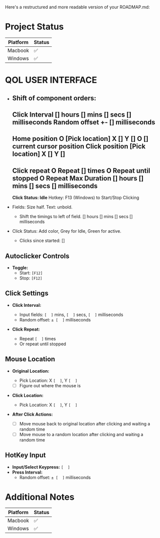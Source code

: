 Here's a restructured and more readable version of your ROADMAP.md:

# Project Status

| Platform  | Status |
|-----------|--------|
| Macbook   |   ✅    |
| Windows   |   ✅    |

# **QOL USER INTERFACE**
  - Shift of component orders: 
      ----
      Click Interval
      [] hours [] mins [] secs [] milliseconds
      Random offset +- [] milliseconds
      ----
      Home position
          O   [Pick location] X [] Y []
          O   [] current cursor position
      Click position
              [Pick location]  X [] Y []
      ----
      Click repeat
          O Repeat [] times
          O Repeat until stopped
          O Repeat Max Duration 
              [] hours [] mins [] secs [] milliseconds
      ----
      **Click Status: Idle**
      Hotkey: F13 (Windows) to Start/Stop Clicking


      
    

  - Fields: Size half. Text: unbold. 
    - Shift the timings to left of field. [] hours [] mins [] secs [] milliseconds



  - Click Status: Add color, Grey for Idle, Green for active.
    - Clicks since started: []


## Autoclicker Controls

- **Toggle:**
  - Start: `[F12]`
  - Stop: `[F12]`

## Click Settings

- **Click Interval:**
  - Input fields: `[  ]` mins, `[  ]` secs, `[  ]` milliseconds
  - Random offset: `± [  ]` milliseconds

- **Click Repeat:**
  - Repeat `[  ]` times
  - Or repeat until stopped

## Mouse Location

- **Original Location:**  
  - Pick Location: X `[  ]`, Y `[  ]`
   - [ ] Figure out where the mouse is
- **Click Location:**  
  - Pick Location: X `[  ]`, Y `[  ]`

- **After Click Actions:**
  - [ ] Move mouse back to original location after clicking and waiting a random time
  - [ ] Move mouse to a random location after clicking and waiting a random time

## HotKey Input

- **Input/Select Keypress:** `[  ]`
- **Press Interval:**  
  - Random offset: `± [  ]` milliseconds




# Additional Notes

| Platform  | Status |
|-----------|--------|
| Macbook   |   ✅    |
| Windows   |   ✅    |
